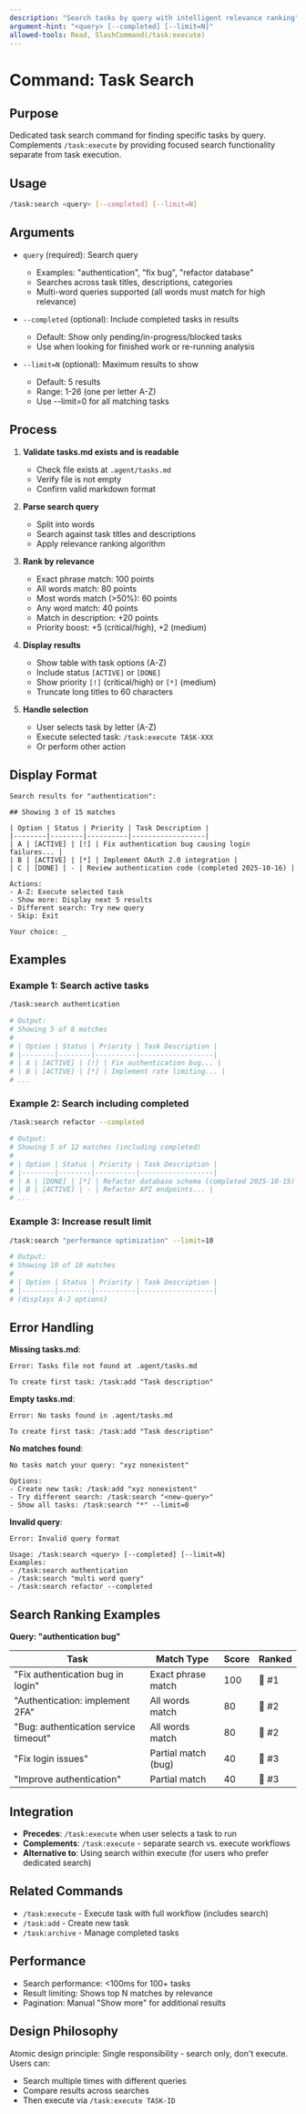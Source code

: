 ```yaml
---
description: "Search tasks by query with intelligent relevance ranking"
argument-hint: "<query> [--completed] [--limit=N]"
allowed-tools: Read, SlashCommand(/task:execute)
---
```


# Command: Task Search

## Purpose

Dedicated task search command for finding specific tasks by query. Complements `/task:execute` by providing focused search functionality separate from task execution.

## Usage

```bash
/task:search <query> [--completed] [--limit=N]
```

## Arguments

- `query` (required): Search query
  - Examples: "authentication", "fix bug", "refactor database"
  - Searches across task titles, descriptions, categories
  - Multi-word queries supported (all words must match for high relevance)

- `--completed` (optional): Include completed tasks in results
  - Default: Show only pending/in-progress/blocked tasks
  - Use when looking for finished work or re-running analysis

- `--limit=N` (optional): Maximum results to show
  - Default: 5 results
  - Range: 1-26 (one per letter A-Z)
  - Use --limit=0 for all matching tasks

## Process

1. **Validate tasks.md exists and is readable**
   - Check file exists at `.agent/tasks.md`
   - Verify file is not empty
   - Confirm valid markdown format

2. **Parse search query**
   - Split into words
   - Search against task titles and descriptions
   - Apply relevance ranking algorithm

3. **Rank by relevance**
   - Exact phrase match: 100 points
   - All words match: 80 points
   - Most words match (>50%): 60 points
   - Any word match: 40 points
   - Match in description: +20 points
   - Priority boost: +5 (critical/high), +2 (medium)

4. **Display results**
   - Show table with task options (A-Z)
   - Include status `[ACTIVE]` or `[DONE]`
   - Show priority `[!]` (critical/high) or `[*]` (medium)
   - Truncate long titles to 60 characters

5. **Handle selection**
   - User selects task by letter (A-Z)
   - Execute selected task: `/task:execute TASK-XXX`
   - Or perform other action

## Display Format

```
Search results for "authentication":

## Showing 3 of 15 matches

| Option | Status | Priority | Task Description |
|--------|--------|----------|------------------|
| A | [ACTIVE] | [!] | Fix authentication bug causing login failures... |
| B | [ACTIVE] | [*] | Implement OAuth 2.0 integration |
| C | [DONE] | - | Review authentication code (completed 2025-10-16) |

Actions:
- A-Z: Execute selected task
- Show more: Display next 5 results
- Different search: Try new query
- Skip: Exit

Your choice: _
```

## Examples

### Example 1: Search active tasks

```bash
/task:search authentication

# Output:
# Showing 5 of 8 matches
#
# | Option | Status | Priority | Task Description |
# |--------|--------|----------|------------------|
# | A | [ACTIVE] | [!] | Fix authentication bug... |
# | B | [ACTIVE] | [*] | Implement rate limiting... |
# ...
```

### Example 2: Search including completed

```bash
/task:search refactor --completed

# Output:
# Showing 5 of 12 matches (including completed)
#
# | Option | Status | Priority | Task Description |
# |--------|--------|----------|------------------|
# | A | [DONE] | [*] | Refactor database schema (completed 2025-10-15) |
# | B | [ACTIVE] | - | Refactor API endpoints... |
# ...
```

### Example 3: Increase result limit

```bash
/task:search "performance optimization" --limit=10

# Output:
# Showing 10 of 18 matches
#
# | Option | Status | Priority | Task Description |
# |--------|--------|----------|------------------|
# (displays A-J options)
```

## Error Handling

**Missing tasks.md**:
```
Error: Tasks file not found at .agent/tasks.md

To create first task: /task:add "Task description"
```

**Empty tasks.md**:
```
Error: No tasks found in .agent/tasks.md

To create first task: /task:add "Task description"
```

**No matches found**:
```
No tasks match your query: "xyz nonexistent"

Options:
- Create new task: /task:add "xyz nonexistent"
- Try different search: /task:search "<new-query>"
- Show all tasks: /task:search "*" --limit=0
```

**Invalid query**:
```
Error: Invalid query format

Usage: /task:search <query> [--completed] [--limit=N]
Examples:
- /task:search authentication
- /task:search "multi word query"
- /task:search refactor --completed
```

## Search Ranking Examples

**Query: "authentication bug"**

| Task | Match Type | Score | Ranked |
|------|-----------|-------|--------|
| "Fix authentication bug in login" | Exact phrase match | 100 | 🥇 #1 |
| "Authentication: implement 2FA" | All words match | 80 | 🥈 #2 |
| "Bug: authentication service timeout" | All words match | 80 | 🥈 #2 |
| "Fix login issues" | Partial match (bug) | 40 | 🥉 #3 |
| "Improve authentication" | Partial match | 40 | 🥉 #3 |

## Integration

- **Precedes**: `/task:execute` when user selects a task to run
- **Complements**: `/task:execute` - separate search vs. execute workflows
- **Alternative to**: Using search within execute (for users who prefer dedicated search)

## Related Commands

- `/task:execute` - Execute task with full workflow (includes search)
- `/task:add` - Create new task
- `/task:archive` - Manage completed tasks

## Performance

- Search performance: <100ms for 100+ tasks
- Result limiting: Shows top N matches by relevance
- Pagination: Manual "Show more" for additional results

## Design Philosophy

Atomic design principle: Single responsibility - search only, don't execute. Users can:
- Search multiple times with different queries
- Compare results across searches
- Then execute via `/task:execute TASK-ID`
